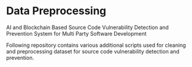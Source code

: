 # Data Preprocessing

AI and Blockchain Based Source Code Vulnerability Detection and Prevention System for Multi Party Software Development

Following repository contains various additional scripts used for cleaning and preprocessing dataset for source code vulnerability detection and prevention.
